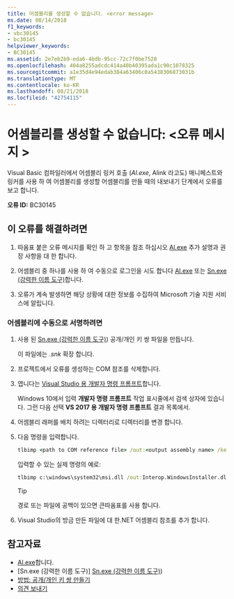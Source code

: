 ```yaml
---
title: 어셈블리를 생성할 수 없습니다. <error message>
ms.date: 08/14/2018
f1_keywords:
- vbc30145
- bc30145
helpviewer_keywords:
- BC30145
ms.assetid: 2e7eb2b9-eda6-4bdb-95cc-72c7f0be7528
ms.openlocfilehash: 404a8255adcdc414a40b40395ada1c90c1078325
ms.sourcegitcommit: a1e35d4e94edab384a63406c0a5438306873031b
ms.translationtype: MT
ms.contentlocale: ko-KR
ms.lasthandoff: 08/21/2018
ms.locfileid: "42754115"
---
```

# <a name="unable-to-emit-assembly-error-message"></a>어셈블리를 생성할 수 없습니다: \<오류 메시지 >

Visual Basic 컴파일러에서 어셈블리 링커 호출 (*Al.exe*, Alink 라고도) 매니페스트와 링커를 사용 하 여 어셈블리를 생성할 어셈블리를 만들 때의 내보내기 단계에서 오류를 보고 합니다.

**오류 ID:** BC30145

## <a name="to-correct-this-error"></a>이 오류를 해결하려면

1. 따옴표 붙은 오류 메시지를 확인 하 고 항목을 참조 하십시오 [Al.exe](../../../framework/tools/al-exe-assembly-linker.md) 추가 설명과 권장 사항을 대 한 합니다.

2. 어셈블리 중 하나를 사용 하 여 수동으로 로그인을 시도 합니다 [Al.exe](../../../framework/tools/al-exe-assembly-linker.md) 또는 [Sn.exe (강력한 이름 도구)](../../../framework/tools/sn-exe-strong-name-tool.md)합니다.

3. 오류가 계속 발생하면 해당 상황에 대한 정보를 수집하여 Microsoft 기술 지원 서비스에 알립니다.

### <a name="to-sign-the-assembly-manually"></a>어셈블리에 수동으로 서명하려면

1. 사용 된 [Sn.exe (강력한 이름 도구)](../../../framework/tools/sn-exe-strong-name-tool.md)) 공개/개인 키 쌍 파일을 만듭니다.

   이 파일에는 *.snk* 확장 합니다.

2. 프로젝트에서 오류를 생성하는 COM 참조를 삭제합니다.

3. 엽니다는 [Visual Studio 용 개발자 명령 프롬프트](../../../framework/tools/developer-command-prompt-for-vs.md)합니다.

   Windows 10에서 입력 **개발자 명령 프롬프트** 작업 표시줄에서 검색 상자에 있습니다. 그런 다음 선택 **VS 2017 용 개발자 명령 프롬프트** 결과 목록에서.

4. 어셈블리 래퍼를 배치 하려는 디렉터리로 디렉터리를 변경 합니다.

5. 다음 명령을 입력합니다.

    ```cmd
    tlbimp <path to COM reference file> /out:<output assembly name> /keyfile:<path to .snk file>
    ```

   입력할 수 있는 실제 명령의 예로:

    ```cmd
    tlbimp c:\windows\system32\msi.dll /out:Interop.WindowsInstaller.dll /keyfile:"c:\documents and settings\mykey.snk"
    ```

   > [!TIP]
   > 경로 또는 파일에 공백이 있으면 큰따옴표를 사용 합니다.

6. Visual Studio의 방금 만든 파일에 대 한.NET 어셈블리 참조를 추가 합니다.

## <a name="see-also"></a>참고자료

- [Al.exe](../../../framework/tools/al-exe-assembly-linker.md)합니다.
- [Sn.exe (강력한 이름 도구)] [Sn.exe (강력한 이름 도구)](../../../framework/tools/sn-exe-strong-name-tool.md))
- [방법: 공개/개인 키 쌍 만들기](../../../framework/app-domains/how-to-create-a-public-private-key-pair.md)
- [의견 보내기](/visualstudio/ide/talk-to-us)